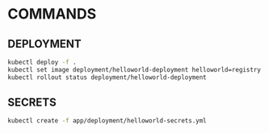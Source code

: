 # COMMANDS

## DEPLOYMENT

```sh
kubectl deploy -f .
kubectl set image deployment/helloworld-deployment helloworld=registry.infrastructure.local/marchino/myapp:2
kubectl rollout status deployment/helloworld-deployment
```

## SECRETS

```sh
kubectl create -f app/deployment/helloworld-secrets.yml
```
